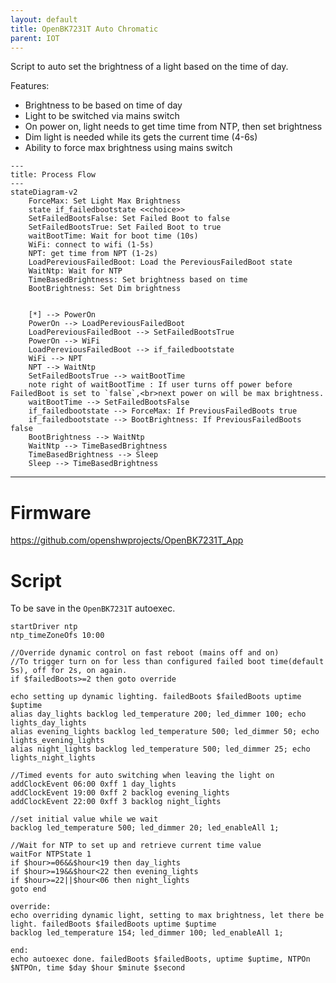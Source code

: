 ```yaml
---
layout: default
title: OpenBK7231T Auto Chromatic 
parent: IOT
---
```


Script to auto set the brightness of a light based on the time of day.

Features:
 - Brightness to be based on time of day
 - Light to be switched via mains switch
 - On power on, light needs to get time time from NTP, then set brightness
 - Dim light is needed while its gets the current time (4-6s)
 - Ability to force max brightness using mains switch

```mermaid
---
title: Process Flow
---
stateDiagram-v2
    ForceMax: Set Light Max Brightness
    state if_failedbootstate <<choice>>
    SetFailedBootsFalse: Set Failed Boot to false
    SetFailedBootsTrue: Set Failed Boot to true
    waitBootTime: Wait for boot time (10s)
    WiFi: connect to wifi (1-5s)
    NPT: get time from NPT (1-2s)
    LoadPereviousFailedBoot: Load the PereviousFailedBoot state
    WaitNtp: Wait for NTP
    TimeBasedBrightness: Set brightness based on time
    BootBrightness: Set Dim brightness


    [*] --> PowerOn
    PowerOn --> LoadPereviousFailedBoot
    LoadPereviousFailedBoot --> SetFailedBootsTrue
    PowerOn --> WiFi
    LoadPereviousFailedBoot --> if_failedbootstate
    WiFi --> NPT
    NPT --> WaitNtp
    SetFailedBootsTrue --> waitBootTime
    note right of waitBootTime : If user turns off power before FailedBoot is set to `false`,<br>next power on will be max brightness.
    waitBootTime --> SetFailedBootsFalse
    if_failedbootstate --> ForceMax: If PreviousFailedBoots true
    if_failedbootstate --> BootBrightness: If PreviousFailedBoots false
    BootBrightness --> WaitNtp
    WaitNtp --> TimeBasedBrightness
    TimeBasedBrightness --> Sleep
    Sleep --> TimeBasedBrightness

```
---

# Firmware
https://github.com/openshwprojects/OpenBK7231T_App


# Script
To be save in the `OpenBK7231T` autoexec.

```
startDriver ntp
ntp_timeZoneOfs 10:00

//Override dynamic control on fast reboot (mains off and on)
//To trigger turn on for less than configured failed boot time(default 5s), off for 2s, on again.
if $failedBoots>=2 then goto override 

echo setting up dynamic lighting. failedBoots $failedBoots uptime $uptime
alias day_lights backlog led_temperature 200; led_dimmer 100; echo lights_day_lights
alias evening_lights backlog led_temperature 500; led_dimmer 50; echo lights_evening_lights 
alias night_lights backlog led_temperature 500; led_dimmer 25; echo lights_night_lights

//Timed events for auto switching when leaving the light on
addClockEvent 06:00 0xff 1 day_lights 
addClockEvent 19:00 0xff 2 backlog evening_lights 
addClockEvent 22:00 0xff 3 backlog night_lights

//set initial value while we wait
backlog led_temperature 500; led_dimmer 20; led_enableAll 1;

//Wait for NTP to set up and retrieve current time value
waitFor NTPState 1
if $hour>=06&&$hour<19 then day_lights
if $hour>=19&&$hour<22 then evening_lights
if $hour>=22||$hour<06 then night_lights
goto end

override:
echo overriding dynamic light, setting to max brightness, let there be light. failedBoots $failedBoots uptime $uptime
backlog led_temperature 154; led_dimmer 100; led_enableAll 1;

end:
echo autoexec done. failedBoots $failedBoots, uptime $uptime, NTPOn $NTPOn, time $day $hour $minute $second
```